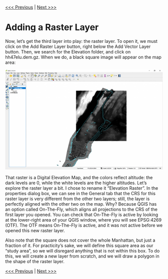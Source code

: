 [<<< Previous](6layer2.md)  | [Next >>>](8newlayr.md)  

# Adding a Raster Layer

Now, let’s get the third layer into play: the raster layer. To open it, we must click on the Add Raster Layer button, right below the Add Vector Layer button. Then, we search for the Elevation folder, and click on hh47elu.dem.gz. When we do, a black square image will appear on the map area:

![Adding a Raster Layer](images/raster1.png)

That raster is a Digital Elevation Map, and the colors reflect altitude: the dark levels are 0, while the white levels are the higher altitudes. Let’s explore the raster layer a bit. I chose to rename it “Elevation Raster”. In the properties dialog box, we can see in the General tab that the CRS for this raster layer is very different from the other two layers; still, the layer is perfectly aligned with the other two on the map. Why? Because QGIS has an option called On-The-Fly, which aligns all projections to the CRS of the first layer you opened. You can check that On-The-Fly is active by looking at the lower-right area of your QGIS window, where you will see EPSG:4269 (OTF). The OTF means On-The-Fly is active, and it was not active before we opened this new raster layer.

Also note that the square does not cover the whole Manhattan, but just a fraction of it. For practicity’s sake, we will define this square area as our “study area”, so we will disregard anything that is not within this box. To do this, we will create a new layer from scratch, and we will draw a polygon in the shape of the raster layer.

[<<< Previous](6layer2.md)  | [Next >>>](8newlayr.md)  